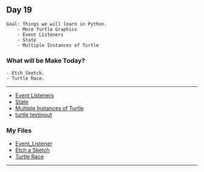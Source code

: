 ## Day 19

    Goal: Things we will learn in Python.
        - More Turtle Graphics
        - Event Listeners
        - State
        - Multiple Instances of Turtle

### What will be Make Today?
    - Etch Sketch.
    - Turtle Race.

----------------------------------------------------------------------------------------
- [Event Listeners](https://docs.python.org/3/library/turtle.html#turtle.listen)
- [State](https://docs.python.org/3/library/turtle.html#turtle.state)
- [Multiple Instances of Turtle](https://docs.python.org/3/library/turtle.html#turtle.clone)
- [turtle textinput](https://docs.python.org/3/library/turtle.html#turtle.textinput)

### My Files

- [Event_Listener](Event_Listener.py)
- [Etch a Sketch](Etch_a_sketch.py)
- [Turtle Race](Turtle_Race.py)

----------------------------------------------------------------------------------------
